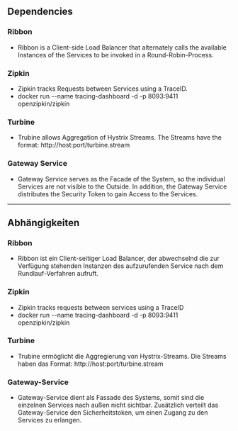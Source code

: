 ## Dependencies

### Ribbon
* Ribbon is a Client-side Load Balancer that alternately calls the available Instances of the Services to be invoked in a Round-Robin-Process.

### Zipkin
* Zipkin tracks Requests between Services using a TraceID.
* docker run --name tracing-dashboard -d -p 8093:9411 openzipkin/zipkin

### Turbine
* Trubine allows Aggregation of Hystrix Streams. The Streams have the format: http://host:port/turbine.stream

### Gateway Service
* Gateway Service serves as the Facade of the System, so the individual Services are not visible to the Outside. In addition, the Gateway Service distributes the Security Token to gain Access to the Services.
___

## Abhängigkeiten

### Ribbon

* Ribbon ist ein Client-seitiger Load Balancer, der abwechselnd die zur Verfügung stehenden Instanzen des aufzurufenden Service nach dem Rundlauf-Verfahren aufruft.

### Zipkin
* Zipkin tracks requests between services using a TraceID
* docker run --name tracing-dashboard -d -p 8093:9411 openzipkin/zipkin

### Turbine
* Trubine ermöglicht die Aggregierung von Hystrix-Streams. Die Streams haben das Format: http://host:port/turbine.stream

### Gateway-Service
* Gateway-Service dient als Fassade des Systems, somit sind die einzelnen Services nach außen nicht sichtbar. Zusätzlich verteilt das Gateway-Service den Sicherheitstoken, um einen Zugang zu den Services zu erlangen.